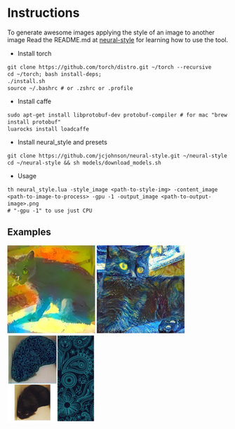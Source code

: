 # Instructions

To generate awesome images applying the style of an image to another image
Read the README.md at [neural-style](https://github.com/jcjohnson/neural-style)
for learning how to use the tool.

+ Install torch

```
git clone https://github.com/torch/distro.git ~/torch --recursive
cd ~/torch; bash install-deps;
./install.sh
source ~/.bashrc # or .zshrc or .profile
```

+ Install caffe

```
sudo apt-get install libprotobuf-dev protobuf-compiler # for mac "brew install protobuf"
luarocks install loadcaffe
```

+ Install neural_style and presets

```
git clone https://github.com/jcjohnson/neural-style.git ~/neural-style
cd ~/neural-style && sh models/download_models.sh
```

+ Usage

```
th neural_style.lua -style_image <path-to-style-img> -content_image <path-to-image-to-process> -gpu -1 -output_image <path-to-output-image>.png
# "-gpu -1" to use just CPU
```

## Examples

<img src="../res/jiji1.jpg" width="200">
<img src="../res/jiji2.jpg" width="200">
<img src="../res/jiji3.jpg" width="200">


